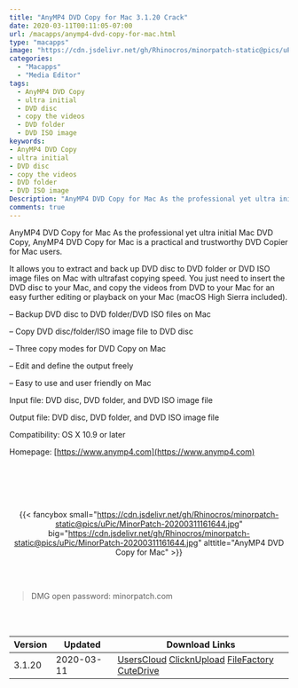 ```yaml
---
title: "AnyMP4 DVD Copy for Mac 3.1.20 Crack"
date: 2020-03-11T00:11:05-07:00
url: /macapps/anymp4-dvd-copy-for-mac.html
type: "macapps"
image: "https://cdn.jsdelivr.net/gh/Rhinocros/minorpatch-static@pics/uPic/FO5cIj.png"
categories:
  - "Macapps"
  - "Media Editor"
tags:
  - AnyMP4 DVD Copy
  - ultra initial
  - DVD disc
  - copy the videos
  - DVD folder
  - DVD ISO image
keywords:
- AnyMP4 DVD Copy
- ultra initial
- DVD disc
- copy the videos
- DVD folder
- DVD ISO image
Description: "AnyMP4 DVD Copy for Mac As the professional yet ultra initial Mac DVD Copy, AnyMP4 DVD Copy for Mac is a practical and trustworthy DVD Copier for Mac users."
comments: true
---
```


AnyMP4 DVD Copy for Mac As the professional yet ultra initial Mac DVD Copy, AnyMP4 DVD Copy for Mac is a practical and trustworthy DVD Copier for Mac users.

It allows you to extract and back up DVD disc to DVD folder or DVD ISO image files on Mac with ultrafast copying speed. You just need to insert the DVD disc to your Mac, and copy the videos from DVD to your Mac for an easy further editing or playback on your Mac (macOS High Sierra included).

– Backup DVD disc to DVD folder/DVD ISO files on Mac

– Copy DVD disc/folder/ISO image file to DVD disc

– Three copy modes for DVD Copy on Mac

– Edit and define the output freely

– Easy to use and user friendly on Mac



Input file: DVD disc, DVD folder, and DVD ISO image file

Output file: DVD disc, DVD folder, and DVD ISO image file



Compatibility: OS X 10.9 or later

Homepage: [https://www.anymp4.com](https://www.anymp4.com)

<br/>
<br/>
<script async src="https://pagead2.googlesyndication.com/pagead/js/adsbygoogle.js"></script>
<ins class="adsbygoogle"
     style="display:block; text-align:center;"
     data-ad-layout="in-article"
     data-ad-format="fluid"
     data-ad-client="ca-pub-8746275014476192"
     data-ad-slot="5144997159"></ins>
<script>
     (adsbygoogle = window.adsbygoogle || []).push({});
</script>
<br/>
<br/>


<center>

{{< fancybox small="https://cdn.jsdelivr.net/gh/Rhinocros/minorpatch-static@pics/uPic/MinorPatch-20200311161644.jpg" big="https://cdn.jsdelivr.net/gh/Rhinocros/minorpatch-static@pics/uPic/MinorPatch-20200311161644.jpg" alttitle="AnyMP4 DVD Copy for Mac" >}}

</center>

<br/>
<br/>


> DMG open password: minorpatch.com

<br/>

<br/>
<div id="history_version" class="history_version">

| Version | Updated | Download Links |
| ---- | ---- | ---- |
| 3.1.20 | 2020-03-11 | [UsersCloud](https://ouo.io/hs5aXN)   [ClicknUpload](https://ouo.io/fxzSPi)   [FileFactory](https://ouo.io/sXZbqk)   [CuteDrive](https://ouo.io/rsoeQFQ) |

</div>

